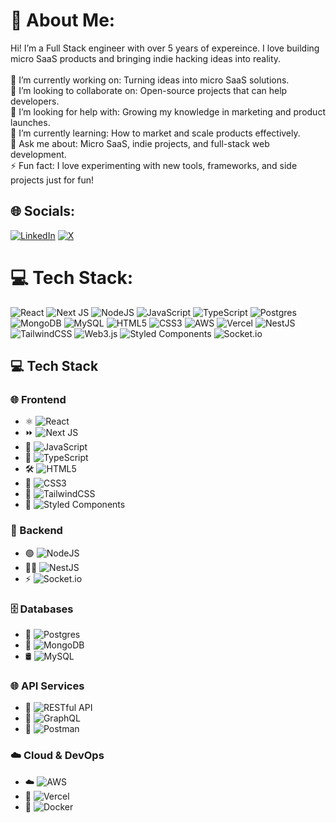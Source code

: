 # 👋 About Me:
Hi! I’m a Full Stack engineer with over 5 years of expereince. I love building micro SaaS products and bringing indie hacking ideas into reality.<br><br>🔭 I’m currently working on: Turning ideas into micro SaaS solutions.<br>👯 I’m looking to collaborate on: Open-source projects that can help developers.<br>🤝 I’m looking for help with: Growing my knowledge in marketing and product launches.<br>🌱 I’m currently learning: How to market and scale products effectively.<br>💬 Ask me about: Micro SaaS, indie projects, and full-stack web development.<br>⚡ Fun fact: I love experimenting with new tools, frameworks, and side projects just for fun!


## 🌐 Socials:
[![LinkedIn](https://img.shields.io/badge/LinkedIn-%230077B5.svg?logo=linkedin&logoColor=white)](https://linkedin.com/in/https://www.linkedin.com/in/bilal-baig-77463b107/) [![X](https://img.shields.io/badge/X-black.svg?logo=X&logoColor=white)](https://x.com/@bb_software_eng) 

# 💻 Tech Stack:
![React](https://img.shields.io/badge/react-%2320232a.svg?style=for-the-badge&logo=react&logoColor=%2361DAFB) ![Next JS](https://img.shields.io/badge/Next-black?style=for-the-badge&logo=next.js&logoColor=white) ![NodeJS](https://img.shields.io/badge/node.js-6DA55F?style=for-the-badge&logo=node.js&logoColor=white) ![JavaScript](https://img.shields.io/badge/javascript-%23323330.svg?style=for-the-badge&logo=javascript&logoColor=%23F7DF1E) ![TypeScript](https://img.shields.io/badge/typescript-%23007ACC.svg?style=for-the-badge&logo=typescript&logoColor=white) ![Postgres](https://img.shields.io/badge/postgres-%23316192.svg?style=for-the-badge&logo=postgresql&logoColor=white) ![MongoDB](https://img.shields.io/badge/MongoDB-%234ea94b.svg?style=for-the-badge&logo=mongodb&logoColor=white) ![MySQL](https://img.shields.io/badge/mysql-4479A1.svg?style=for-the-badge&logo=mysql&logoColor=white) ![HTML5](https://img.shields.io/badge/html5-%23E34F26.svg?style=for-the-badge&logo=html5&logoColor=white) ![CSS3](https://img.shields.io/badge/css3-%231572B6.svg?style=for-the-badge&logo=css3&logoColor=white) ![AWS](https://img.shields.io/badge/AWS-%23FF9900.svg?style=for-the-badge&logo=amazon-aws&logoColor=white) ![Vercel](https://img.shields.io/badge/vercel-%23000000.svg?style=for-the-badge&logo=vercel&logoColor=white) ![NestJS](https://img.shields.io/badge/nestjs-%23E0234E.svg?style=for-the-badge&logo=nestjs&logoColor=white) ![TailwindCSS](https://img.shields.io/badge/tailwindcss-%2338B2AC.svg?style=for-the-badge&logo=tailwind-css&logoColor=white) ![Web3.js](https://img.shields.io/badge/web3.js-F16822?style=for-the-badge&logo=web3.js&logoColor=white) ![Styled Components](https://img.shields.io/badge/styled--components-DB7093?style=for-the-badge&logo=styled-components&logoColor=white) ![Socket.io](https://img.shields.io/badge/Socket.io-black?style=for-the-badge&logo=socket.io&badgeColor=010101)


## 💻 Tech Stack  

### 🌐 Frontend  
- ⚛️ ![React](https://img.shields.io/badge/react-%2320232a.svg?style=for-the-badge&logo=react&logoColor=%2361DAFB)  
- ⏩ ![Next JS](https://img.shields.io/badge/Next-black?style=for-the-badge&logo=next.js&logoColor=white)  
- 💛 ![JavaScript](https://img.shields.io/badge/javascript-%23323330.svg?style=for-the-badge&logo=javascript&logoColor=%23F7DF1E)  
- 🔷 ![TypeScript](https://img.shields.io/badge/typescript-%23007ACC.svg?style=for-the-badge&logo=typescript&logoColor=white)  
- 🛠️ ![HTML5](https://img.shields.io/badge/html5-%23E34F26.svg?style=for-the-badge&logo=html5&logoColor=white)  
- 🎨 ![CSS3](https://img.shields.io/badge/css3-%231572B6.svg?style=for-the-badge&logo=css3&logoColor=white)  
- 💎 ![TailwindCSS](https://img.shields.io/badge/tailwindcss-%2338B2AC.svg?style=for-the-badge&logo=tailwind-css&logoColor=white)  
- 🧩 ![Styled Components](https://img.shields.io/badge/styled--components-DB7093?style=for-the-badge&logo=styled-components&logoColor=white)  

### 🔧 Backend  
- 🟢 ![NodeJS](https://img.shields.io/badge/node.js-6DA55F?style=for-the-badge&logo=node.js&logoColor=white)  
- 🐱‍👤 ![NestJS](https://img.shields.io/badge/nestjs-%23E0234E.svg?style=for-the-badge&logo=nestjs&logoColor=white)  
- ⚡ ![Socket.io](https://img.shields.io/badge/Socket.io-black?style=for-the-badge&logo=socket.io&badgeColor=010101)  

### 🗄️ Databases  
- 🐘 ![Postgres](https://img.shields.io/badge/postgres-%23316192.svg?style=for-the-badge&logo=postgresql&logoColor=white)  
- 🍃 ![MongoDB](https://img.shields.io/badge/MongoDB-%234ea94b.svg?style=for-the-badge&logo=mongodb&logoColor=white)  
- 🛢️ ![MySQL](https://img.shields.io/badge/mysql-4479A1.svg?style=for-the-badge&logo=mysql&logoColor=white)  

### 🌐 API Services  
- 🔌 ![RESTful API](https://img.shields.io/badge/REST-02569B.svg?style=for-the-badge&logo=swagger&logoColor=white)  
- 🚀 ![GraphQL](https://img.shields.io/badge/GraphQL-E10098?style=for-the-badge&logo=graphql&logoColor=white)  
- 📮 ![Postman](https://img.shields.io/badge/Postman-FF6C37?style=for-the-badge&logo=postman&logoColor=white)  

### ☁️ Cloud & DevOps  
- ☁️ ![AWS](https://img.shields.io/badge/AWS-%23FF9900.svg?style=for-the-badge&logo=amazon-aws&logoColor=white)  
- 🚀 ![Vercel](https://img.shields.io/badge/vercel-%23000000.svg?style=for-the-badge&logo=vercel&logoColor=white)  
- 🐳 ![Docker](https://img.shields.io/badge/docker-%230db7ed.svg?style=for-the-badge&logo=docker&logoColor=white)  
